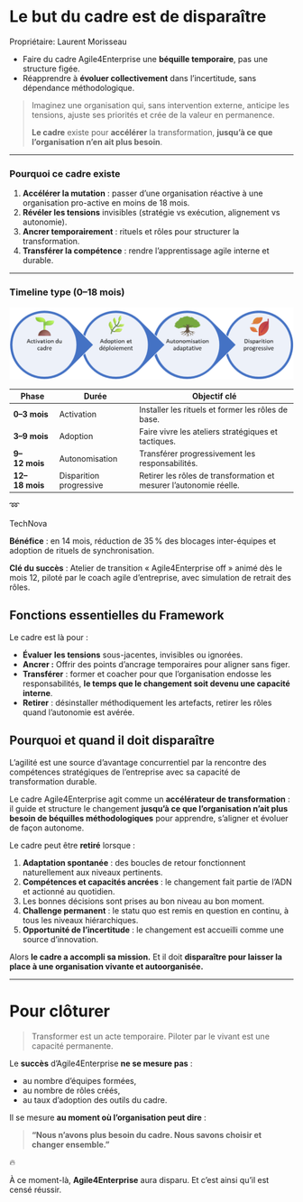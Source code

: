 # Le but du cadre est de disparaître

Propriétaire: Laurent Morisseau

- Faire du cadre Agile4Enterprise une **béquille temporaire**, pas une structure figée.
- Réapprendre à **évoluer collectivement** dans l’incertitude, sans dépendance méthodologique.

> Imaginez une organisation qui, sans intervention externe, anticipe les tensions, ajuste ses priorités et crée de la valeur en permanence.
> 
> 
> **Le cadre** existe pour **accélérer** la transformation, **jusqu’à ce que l’organisation n’en ait plus besoin**.
> 

---

### Pourquoi ce cadre existe

1. **Accélérer la mutation** : passer d’une organisation réactive à une organisation pro-active en moins de 18 mois.
2. **Révéler les tensions** invisibles (stratégie vs exécution, alignement vs autonomie).
3. **Ancrer temporairement** : rituels et rôles pour structurer la transformation.
4. **Transférer la compétence** : rendre l’apprentissage agile interne et durable.

---

### Timeline type (0–18 mois)

![image.png](image.png)

| Phase | Durée | Objectif clé |
| --- | --- | --- |
| **0–3 mois** | Activation | Installer les rituels et former les rôles de base. |
| **3–9 mois** | Adoption | Faire vivre les ateliers stratégiques et tactiques. |
| **9–12 mois** | Autonomisation | Transférer progressivement les responsabilités. |
| **12–18 mois** | Disparition progressive | Retirer les rôles de transformation et mesurer l’autonomie réelle. |

<aside>
➿

TechNova

**Bénéfice** : en 14 mois, réduction de 35 % des blocages inter-équipes et adoption de rituels de synchronisation.

**Clé du succès** : Atelier de transition « Agile4Enterprise off » animé dès le mois 12, piloté par le coach agile d’entreprise, avec simulation de retrait des rôles.

</aside>

## Fonctions essentielles du Framework

Le cadre est là pour :

- **Évaluer** **les tensions** sous-jacentes, invisibles ou ignorées.
- **Ancrer :** Offrir des points d’ancrage temporaires pour aligner sans figer.
- **Transférer** : former et coacher pour que l’organisation endosse les responsabilités, **le temps que le changement soit devenu une capacité interne**.
- **Retirer** : désinstaller méthodiquement les artefacts, retirer les rôles quand l’autonomie est avérée.

## Pourquoi et quand il doit disparaître

L’agilité est une source d’avantage concurrentiel par la rencontre des compétences stratégiques de l’entreprise avec sa capacité de transformation durable.

Le cadre Agile4Enterprise agit comme un **accélérateur de transformation** : il guide et structure le changement **jusqu’à ce que l’organisation n’ait plus besoin de béquilles méthodologiques** pour apprendre, s’aligner et évoluer de façon autonome.

Le cadre peut être **retiré** lorsque :

1. **Adaptation spontanée** : des boucles de retour fonctionnent naturellement aux niveaux pertinents.
2. **Compétences et capacités ancrées** : le changement fait partie de l’ADN et actionné au quotidien.
3. Les bonnes décisions sont prises au bon niveau au bon moment.
4. **Challenge permanent** : le statu quo est remis en question en continu, à tous les niveaux hiérarchiques.
5. **Opportunité de l’incertitude** : le changement est accueilli comme une source d’innovation.

Alors **le cadre a accompli sa mission.** Et il doit **disparaître pour laisser la place à une organisation vivante et autoorganisée.**

---

# Pour clôturer

> Transformer est un acte temporaire. Piloter par le vivant est une capacité permanente.
> 

Le **succès** d’Agile4Enterprise **ne se mesure pas** :

- au nombre d’équipes formées,
- au nombre de rôles créés,
- au taux d’adoption des outils du cadre.

Il se mesure **au moment où l’organisation peut dire** :

> **“Nous n’avons plus besoin du cadre.
Nous savons choisir et changer ensemble.”**
> 

<aside>
🔥

À ce moment-là, **Agile4Enterprise** aura disparu. Et c’est ainsi qu’il est censé réussir.

</aside>
